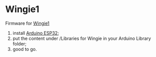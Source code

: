 # Wingie1

Firmware for [Wingie1](https://www.mengqimusic.com/wingie-introduction)
 
1) install [Arduino ESP32](https://docs.espressif.com/projects/arduino-esp32/en/latest/getting_started.html);
2) put the content under /Libraries for Wingie in your Arduino Library folder;
3) good to go.

